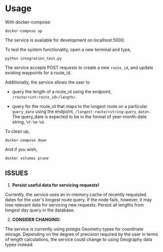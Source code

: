 # Usage

With docker-compose:
```
docker-compose up
```
The service is available for development on localhost:5000.

To test the system functionality, open a new terminal and type,
```
python integration_test.py
```

The service accepts POST requests to create a new ```route_id```, and update existing waypoints for a route_id.

Additionally, the service allows the user to

* query the length of a route_id using the endpoint, ```/route/<int:route_id>/length/```.

* query for the route_id that maps to the longest route on a particular ```query_date``` using the endpoint, ```/longest-route/<string:query_date>```.
The query_date is expected to be in the format of year-month-date string, ```%Y-%m-%d```.

To clean up,

```
docker-compose down
```

And if you wish,

```
docker volumes prune
```

## ISSUES

1. **Persist useful data for servicing requests!**

  Currently, the service uses an in-memory cache of recently requested dates for the user's longest route query. If the node fails, however, it may lose relevant data for servicing new requests. Persist all lengths from longest day query in the database.

2. **CONSIDER CHANGING:**

  The service is currently using postgis Geometry types for coordinate storage. Depending on the degree of precision required by the user in terms of length calculations, the service could change to using Geography data types instead.
